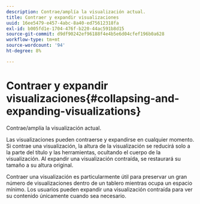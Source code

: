 ```yaml
---
description: Contrae/amplía la visualización actual.
title: Contraer y expandir visualizaciones
uuid: 16ee5479-e457-4abc-8a40-ed75612318fa
exl-id: b005fd1e-1704-476f-b220-44ac591b8d15
source-git-commit: d9df90242ef96188f4e4b5e6d04cfef196b0a628
workflow-type: tm+mt
source-wordcount: '94'
ht-degree: 8%

---
```


# Contraer y expandir visualizaciones{#collapsing-and-expanding-visualizations}

Contrae/amplía la visualización actual.

Las visualizaciones pueden contraerse y expandirse en cualquier momento. Si contrae una visualización, la altura de la visualización se reducirá solo a la parte del título y las herramientas, ocultando el cuerpo de la visualización. Al expandir una visualización contraída, se restaurará su tamaño a su altura original.

Contraer una visualización es particularmente útil para preservar un gran número de visualizaciones dentro de un tablero mientras ocupa un espacio mínimo. Los usuarios pueden expandir una visualización contraída para ver su contenido únicamente cuando sea necesario.
